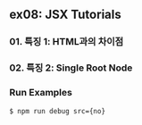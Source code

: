 ## ex08: JSX Tutorials

### 01. 특징 1: HTML과의 차이점
### 02. 특징 2: Single Root Node


### Run Examples

```bash
$ npm run debug src={no}
```

